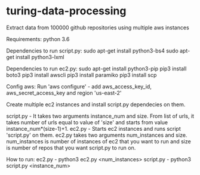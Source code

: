 # turing-data-processing
Extract data from 100000 github repositories using multiple aws instances

Requirements:
python 3.6

Dependencies to run script.py:
sudo apt-get install python3-bs4
sudo apt-get install python3-lxml

Dependencies to run ec2.py:
sudo apt-get install python3-pip
pip3 install boto3
pip3 install awscli
pip3 install paramiko
pip3 install scp

Config aws:
Run 'aws configure' - add aws_access_key_id, aws_secret_access_key and region 'us-east-2'

Create multiple ec2 instances and install script.py dependecies on them.

script.py - It takes two arguments instance_num and size. From list of urls, it takes number of urls equal to value of 'size' and starts from value instance_num*(size-1)+1. 
ec2.py - Starts ec2 instances and runs script 'script.py' on them. ec2.py takes two arguments num_instances and size. num_instances is number of instances of ec2 that you want to run and size is number of repos that you want script.py to run on.

How to run:
ec2.py - python3 ec2.py <num_instances> <size>
script.py - python3 script.py <instance_num> <size>
